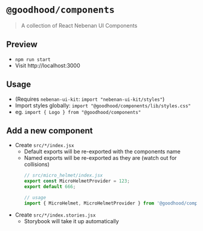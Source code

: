 # `@goodhood/components`

> A collection of React Nebenan UI Components

## Preview

- `npm run start`
- Visit http://localhost:3000

## Usage

- (Requires `nebenan-ui-kit`: `import "nebenan-ui-kit/styles"`)
- Import styles globally: `import "@goodhood/components/lib/styles.css"`
- eg. `import { Logo } from "@goodhood/components"`

## Add a new component

- Create `src/*/index.jsx`
    - Default exports will be re-exported with the components name
    - Named exports will be re-exported as they are (watch out for collisions)
        ```js
        // src/micro_helmet/index.jsx
        export const MicroHelmetProvider = 123;
        export default 666;
      
        // usage
        import { MicroHelmet, MicroHelmetProvider } from '@goodhood/components';
      ```
- Create `src/*/index.stories.jsx`
    - Storybook will take it up automatically


